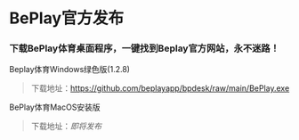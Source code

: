 # BePlay官方发布
### 下载BePlay体育桌面程序，一键找到Beplay官方网站，永不迷路！


Beplay体育Windows绿色版(1.2.8)

> 下载地址：<https://github.com/beplayapp/bpdesk/raw/main/BePlay.exe>



BePlay体育MacOS安装版

> 下载地址：*即将发布*

